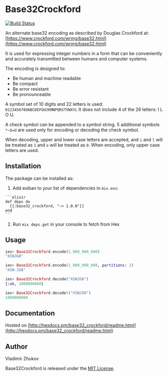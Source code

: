 # Base32Crockford
[![Build Status](https://travis-ci.org/voldy/base32_crockford.svg?branch=master)](https://travis-ci.org/voldy/base32_crockford)

An alternate base32 encoding as described by Douglas Crockford at: 
[https://www.crockford.com/wrmg/base32.html](https://www.crockford.com/wrmg/base32.html)

It is used for expressing integer numbers in a form that can be conveniently 
and accurately transmitted between humans and computer systems.

The encoding is designed to:

- Be human and machine readable
- Be compact
- Be error resistant
- Be pronounceable

A symbol set of 10 digits and 22 letters is used:
`0123456789ABCDEFGHJKMNPQRSTVWXYL`
It does not include 4 of the 26 letters: I L O U.

A check symbol can be appended to a symbol string. 5 additional symbols
`*~$=U` are used only for encoding or decoding the check symbol.

When decoding, upper and lower case letters are accepted,
and `i` and `l` will be treated as `1` and `o` will be treated as `0`.
When encoding, only upper case letters are used.

## Installation

The package can be installed as:

  1. Add exiban to your list of dependencies in `mix.exs`:

    ```elixir
    def deps do
      [{:base32_crockford, "~> 1.0.0"}]
    end
    ```

  2. Run `mix deps.get` in your console to fetch from Hex


## Usage

```elixir
iex> Base32Crockford.encode(1_000_000_000)
"XSNJG0"

iex> Base32Crockford.encode(1_000_000_000, partitions: 2)
"XSN-JG0"

iex> Base32Crockford.decode("XSNJG0")
{:ok, 1000000000}

iex> Base32Crockford.decode!("XSNJG0")
1000000000
```
    
## Documentation
Hosted on [http://hexdocs.pm/base32_crockford/readme.html](http://hexdocs.pm/base32_crockford/readme.html)

## Author
Vladimir Zhukov

Base32Crockford is released under the [MIT License](https://github.com/voldy/base32_crockford/blob/master/LICENSE).

